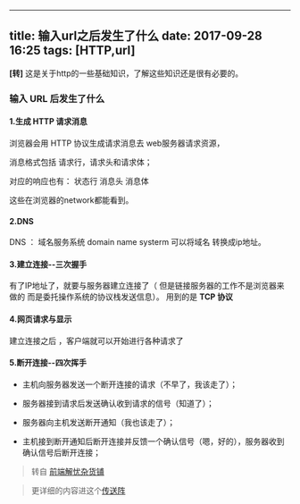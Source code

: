 
---
title: 输入url之后发生了什么
date: 2017-09-28 16:25
tags: [HTTP,url]
---

**[转]**  这是关于http的一些基础知识，了解这些知识还是很有必要的。

<!-- more -->

### 输入 URL 后发生了什么


#### 1.生成 HTTP 请求消息

浏览器会用 HTTP 协议生成请求消息去 web服务器请求资源，

消息格式包括 请求行，请求头和请求体；

对应的响应也有： 状态行 消息头 消息体

这些在浏览器的network都能看到。

#### 2.DNS

DNS ： 域名服务系统  domain name systerm
可以将域名 转换成ip地址。


#### 3.建立连接--三次握手

有了IP地址了，就要与服务器建立连接了（  但是链接服务器的工作不是浏览器来做的 而是委托操作系统的协议栈发送信息）。 用到的是  **TCP 协议**


#### 4.网页请求与显示
建立连接之后  ，客户端就可以开始进行各种请求了

#### 5.断开连接--四次挥手

- 主机向服务器发送一个断开连接的请求（不早了，我该走了）；

- 服务器接到请求后发送确认收到请求的信号（知道了）；

- 服务器向主机发送断开通知（我也该走了）；

- 主机接到断开通知后断开连接并反馈一个确认信号（嗯，好的），服务器收到确认信号后断开连接；


> 转自 [前端解忧杂货铺](https://zhuanlan.zhihu.com/p/23155051)

> 更详细的内容进这个[传送阵](https://zhuanlan.zhihu.com/p/28946087)
